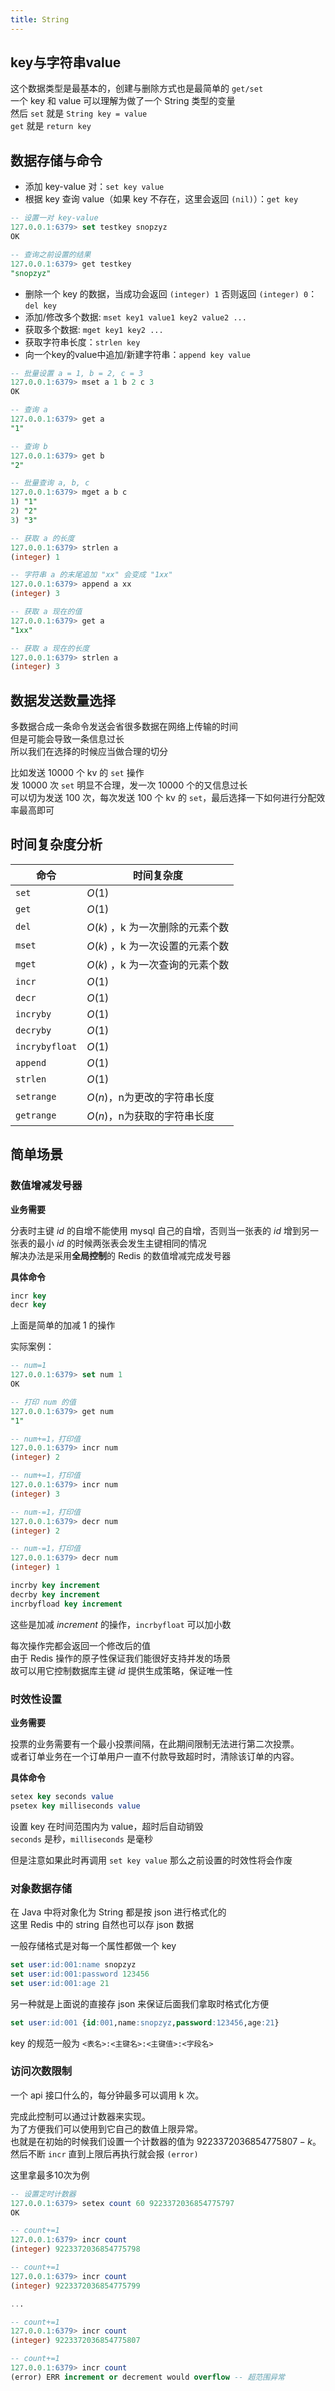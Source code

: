 ```yaml
---
title: String
---
```


## key与字符串value

这个数据类型是最基本的，创建与删除方式也是最简单的 `get/set`     
一个 key 和 value 可以理解为做了一个 String 类型的变量  
然后 `set` 就是 `String key = value`  
`get` 就是 `return key`  

## 数据存储与命令

- 添加 key-value 对：`set key value`
- 根据 key 查询 value（如果 key 不存在，这里会返回 `(nil)`）：`get key`

<p></p>

```sql
-- 设置一对 key-value
127.0.0.1:6379> set testkey snopzyz
OK

-- 查询之前设置的结果
127.0.0.1:6379> get testkey
"snopzyz"
```

- 删除一个 key 的数据，当成功会返回 `(integer) 1` 否则返回 `(integer) 0`：`del key`
- 添加/修改多个数据: `mset key1 value1 key2 value2 ...`
- 获取多个数据: `mget key1 key2 ...`
- 获取字符串长度：`strlen key`
- 向一个key的value中追加/新建字符串：`append key value`

<p></p>

```sql
-- 批量设置 a = 1, b = 2, c = 3
127.0.0.1:6379> mset a 1 b 2 c 3
OK

-- 查询 a
127.0.0.1:6379> get a
"1"

-- 查询 b
127.0.0.1:6379> get b
"2"

-- 批量查询 a, b, c
127.0.0.1:6379> mget a b c
1) "1"
2) "2"
3) "3"

-- 获取 a 的长度
127.0.0.1:6379> strlen a
(integer) 1

-- 字符串 a 的末尾追加 "xx" 会变成 "1xx"
127.0.0.1:6379> append a xx
(integer) 3

-- 获取 a 现在的值
127.0.0.1:6379> get a
"1xx"

-- 获取 a 现在的长度
127.0.0.1:6379> strlen a
(integer) 3
```

## 数据发送数量选择

多数据合成一条命令发送会省很多数据在网络上传输的时间  
但是可能会导致一条信息过长  
所以我们在选择的时候应当做合理的切分    
  
比如发送 10000 个 kv 的 `set` 操作  
发 10000 次 `set` 明显不合理，发一次 10000 个的又信息过长  
可以切为发送 100 次，每次发送 100 个 kv 的 `set`，最后选择一下如何进行分配效率最高即可

## 时间复杂度分析

命令|时间复杂度
-|-
`set`           |$O(1)$
`get`           |$O(1)$
`del`           |$O(k)$ ，k 为一次删除的元素个数
`mset`          |$O(k)$ ，k 为一次设置的元素个数
`mget`          |$O(k)$ ，k 为一次查询的元素个数
`incr`	        |$O(1)$
`decr`	        |$O(1)$
`incryby`	    |$O(1)$
`decryby`	    |$O(1)$
`incrybyfloat`	|$O(1)$
`append`	    |$O(1)$
`strlen`	    |$O(1)$
`setrange`	    |$O(n)$，n为更改的字符串长度
`getrange`	    |$O(n)$，n为获取的字符串长度


## 简单场景

### 数值增减发号器

**业务需要**  

分表时主键 $id$ 的自增不能使用 mysql 自己的自增，否则当一张表的 $id$ 增到另一张表的最小 $id$ 的时候两张表会发生主键相同的情况  
解决办法是采用**全局控制**的 Redis 的数值增减完成发号器  

**具体命令** 

```sql
incr key
decr key
```

上面是简单的加减 $1$ 的操作

实际案例：  
  
```sql
-- num=1
127.0.0.1:6379> set num 1
OK

-- 打印 num 的值
127.0.0.1:6379> get num
"1"

-- num+=1，打印值
127.0.0.1:6379> incr num
(integer) 2

-- num+=1，打印值
127.0.0.1:6379> incr num
(integer) 3

-- num-=1，打印值
127.0.0.1:6379> decr num
(integer) 2

-- num-=1，打印值
127.0.0.1:6379> decr num
(integer) 1
```

```sql
incrby key increment
decrby key increment
incrbyfload key increment
```

这些是加减 $increment$ 的操作，`incrbyfloat` 可以加小数

每次操作完都会返回一个修改后的值  
由于 Redis 操作的原子性保证我们能很好支持并发的场景  
故可以用它控制数据库主键 $id$ 提供生成策略，保证唯一性

### 时效性设置

**业务需要**  

投票的业务需要有一个最小投票间隔，在此期间限制无法进行第二次投票。  
或者订单业务在一个订单用户一直不付款导致超时时，清除该订单的内容。

**具体命令**  

```sql
setex key seconds value
psetex key milliseconds value
```

设置 key 在时间范围内为 value，超时后自动销毁  
`seconds` 是秒，`milliseconds` 是毫秒

但是注意如果此时再调用 `set key value` 那么之前设置的时效性将会作废

### 对象数据存储

在 Java 中将对象化为 String 都是按 json 进行格式化的  
这里 Redis 中的 string 自然也可以存 json 数据    
  
一般存储格式是对每一个属性都做一个 key  

```sql
set user:id:001:name snopzyz
set user:id:001:password 123456
set user:id:001:age 21
```

另一种就是上面说的直接存 json 来保证后面我们拿取时格式化方便  
  
```sql
set user:id:001 {id:001,name:snopzyz,password:123456,age:21}
```  

key 的规范一般为 `<表名>:<主键名>:<主键值>:<字段名>`

### 访问次数限制

一个 api 接口什么的，每分钟最多可以调用 k 次。    
  
完成此控制可以通过计数器来实现。  
为了方便我们可以使用到它自己的数值上限异常。  
也就是在初始的时候我们设置一个计数器的值为 $9223372036854775807-k$。  
然后不断 `incr` 直到上限后再执行就会报 `(error)`  

这里拿最多10次为例  

```sql
-- 设置定时计数器
127.0.0.1:6379> setex count 60 9223372036854775797 
OK

-- count+=1
127.0.0.1:6379> incr count
(integer) 9223372036854775798

-- count+=1
127.0.0.1:6379> incr count
(integer) 9223372036854775799

...

-- count+=1
127.0.0.1:6379> incr count
(integer) 9223372036854775807

-- count+=1
127.0.0.1:6379> incr count
(error) ERR increment or decrement would overflow -- 超范围异常 
```